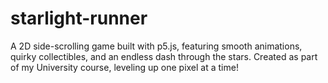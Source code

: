 # starlight-runner
A 2D side-scrolling game built with p5.js, featuring smooth animations, quirky collectibles, and an endless dash through the stars. Created as part of my University course, leveling up one pixel at a time! 
